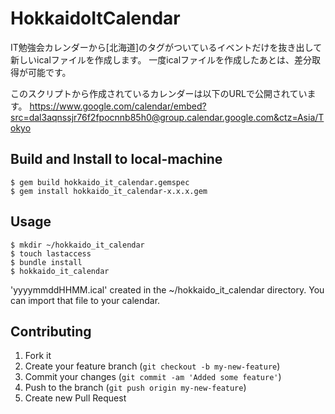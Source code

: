 # HokkaidoItCalendar

IT勉強会カレンダーから[北海道]のタグがついているイベントだけを抜き出して新しいicalファイルを作成します。
一度icalファイルを作成したあとは、差分取得が可能です。

このスクリプトから作成されているカレンダーは以下のURLで公開されています。
https://www.google.com/calendar/embed?src=dal3aqnssjr76f2fpocnnb85h0@group.calendar.google.com&ctz=Asia/Tokyo

## Build and Install to local-machine

    $ gem build hokkaido_it_calendar.gemspec
    $ gem install hokkaido_it_calendar-x.x.x.gem

## Usage

    $ mkdir ~/hokkaido_it_calendar
    $ touch lastaccess
    $ bundle install
    $ hokkaido_it_calendar

'yyyymmddHHMM.ical' created in the ~/hokkaido_it_calendar directory.
You can import that file to your calendar.

## Contributing

1. Fork it
2. Create your feature branch (`git checkout -b my-new-feature`)
3. Commit your changes (`git commit -am 'Added some feature'`)
4. Push to the branch (`git push origin my-new-feature`)
5. Create new Pull Request
